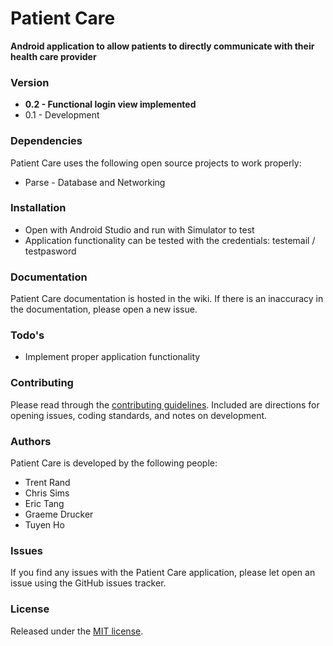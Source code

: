 # Patient Care
__Android application to allow patients to directly communicate with their health care provider__


### Version
* __0.2 - Functional login view implemented__
* 0.1 - Development

### Dependencies

Patient Care uses the following open source projects to work properly:

* Parse - Database and Networking

### Installation

* Open with Android Studio and run with Simulator to test
* Application functionality can be tested with the credentials: testemail / testpasword

### Documentation

Patient Care documentation is hosted in the wiki. If there is an inaccuracy in the documentation, please open a new issue.

### Todo's

 - Implement proper application functionality
 
### Contributing

Please read through the [contributing guidelines]. Included are directions for opening issues, coding standards, and notes on development.
 
### Authors

Patient Care is developed by the following people:

* Trent Rand
* Chris Sims
* Eric Tang
* Graeme Drucker
* Tuyen Ho

### Issues

If you find any issues with the Patient Care application, please let open an issue using the GitHub issues tracker.

### License

Released under the [MIT license].


[trentrand.com]:http://www.trentrand.com
[@trent_rand]:http://twitter.com/trent_rand
[contributing guidelines]:CONTRIBUTING.md
[MIT license]:LICENSE.md
[Apache license]:LICENSE.md
[GPL license]:LICENSE.md
